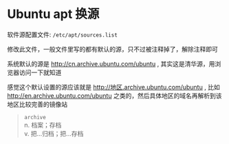 # Ubuntu apt 换源

软件源配置文件: `/etc/apt/sources.list`

修改此文件，一般文件里写的都有默认的源，只不过被注释掉了，解除注释即可

系统默认的源是 http://cn.archive.ubuntu.com/ubuntu , 其实这是清华源，用浏览器访问一下就知道

感觉这个默认设置的源应该就是 http://地区.archive.ubuntu.com/ubuntu , 比如 http://en.archive.ubuntu.com/ubuntu 之类的，然后具体地区的域名再解析到该地区比较完善的镜像站

> `archive` <br />
> n. 档案；存档 <br />
> v. 把...归档；把...存档

